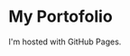 <!DOCTYPE html>
<html>
<body>
<h1>My Portofolio</h1>
<p>I'm hosted with GitHub Pages.</p>
</body>
</html>
